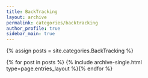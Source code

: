 ```yaml
---
title: BackTracking
layout: archive
permalink: categories/backtracking
author_profile: true
sidebar_main: true
---
```




{% assign posts = site.categories.BackTracking %}

{% for post in posts %} {% include archive-single.html type=page.entries_layout %}{% endfor %}
